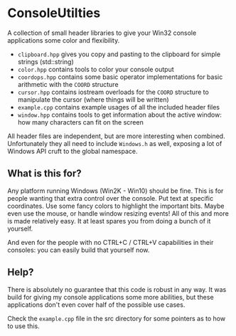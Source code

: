 # ConsoleUtilties
A collection of small header libraries to give your Win32 console applications some color and flexibility.
- `clipboard.hpp` gives you copy and pasting to the clipboard for simple strings (std::string)
- `color.hpp` contains tools to color your console output
- `coordops.hpp` contains some basic operator implementations for basic arithmetic with the `COORD` structure
- `cursor.hpp` contains iostream overloads for the `COORD` structure to manipulate the cursor (where things will be written)
- `example.cpp` contains example usages of all the included header files
- `window.hpp` contains tools to get information about the active window: how many characters can fit on the screen

All header files are independent, but are more interesting when combined. Unfortunately they all need to include `Windows.h` as well, exposing a lot of Windows API cruft to the global namespace.

## What is this for?
Any platform running Windows (Win2K - Win10) should be fine. This is for people wanting that extra control over the console. Put text at specific coordinates. Use some fancy colors to highlight the important bits. Maybe even use the mouse, or handle window resizing events! All of this and more is made relatively easy. It at least spares you from doing a bunch of it yourself.

And even for the people with no CTRL+C / CTRL+V capabilities in their consoles: you can easily build that yourself now.

## Help?
There is absolutely no guarantee that this code is robust in any way. It was build for giving my console applications some more abilities, but these applications don't even cover half of the possible use cases.

Check the `example.cpp` file in the src directory for some pointers as to how to use this.
